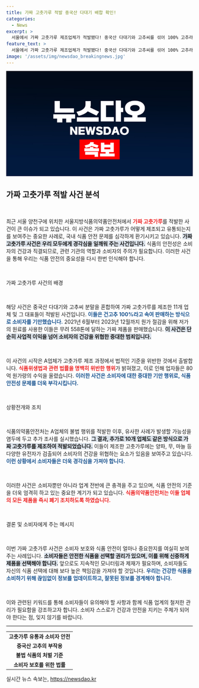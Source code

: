 ```yaml
---
title: 가짜 고춧가루 적발 중국산 다대기 배합 확인!
categories:
  - News
excerpt: >
  서울에서 가짜 고춧가루 제조업체가 적발됐다! 중국산 다대기와 고추씨를 섞어 100% 고추라 속여 판매한 이들은 80억원 상당의 가짜 제품을 유통했다. 방치된 식품 안전, 지금 바로 확인하세요!
feature_text: >
  서울에서 가짜 고춧가루 제조업체가 적발됐다! 중국산 다대기와 고추씨를 섞어 100% 고추라 속여 판매한 이들은 80억원 상당의 가짜 제품을 유통했다. 방치된 식품 안전, 지금 바로 확인하세요!
image: '/assets/img/newsdao_breakingnews.jpg'
---
```


<p><img src="/assets/img/newsdao_breakingnews.jpg" alt="bookingtag 속보" /></p>

<h2 data-ke-size="size26">가짜 고춧가루 적발 사건 분석</h2>

<p data-ke-size="size16">&nbsp;</p>

<p>최근 서울 양천구에 위치한 서울지방식품의약품안전처에서 <b><span style="color: #ee2323;">가짜 고춧가루</span></b>를 적발한 사건이 큰 이슈가 되고 있습니다. 이 사건은 가짜 고춧가루가 어떻게 제조되고 유통되는지를 보여주는 중요한 사례로, 국내 식품 안전 문제를 심각하게 환기시키고 있습니다. <b><span style="background-color: #21538527;">가짜 고춧가루 사건은 우리 모두에게 경각심을 일깨워 주는 사건입니다.</span></b> 식품의 안전성은 소비자의 건강과 직결되므로, 관련 기관의 역할과 소비자의 주의가 필요합니다. 이러한 사건을 통해 우리는 식품 안전의 중요성을 다시 한번 인식해야 합니다. </p>

<p data-ke-size="size16">&nbsp;</p>

<p>가짜 고춧가루 사건의 배경</p>

<p data-ke-size="size16">&nbsp;</p>

<p>해당 사건은 중국산 다대기와 고추씨 분말을 혼합하여 가짜 고춧가루를 제조한 11개 업체 및 그 대표들이 적발된 사건입니다. <b><span style="color: #1a5490;">이들은 건고추 100%라고 속여 판매하는 방식으로 소비자를 기만했습니다.</span></b> 2021년 6월부터 2023년 12월까지 원가 절감을 위해 저가의 원료를 사용한 이들은 무려 558톤에 달하는 가짜 제품을 판매했습니다. <b><span style="background-color: #21538527;">이 사건은 단순히 사업적 이익을 넘어 소비자의 건강을 위협한 중대한 범죄입니다.</span></b></p>

<p data-ke-size="size16">&nbsp;</p>

<p>이 사건의 시작은 A업체가 고춧가루 제조 과정에서 법적인 기준을 위반한 것에서 출발합니다. <b><span style="color: #ee2323;">식품위생법과 관련 법률을 명백히 위반한 행위</span></b>가 밝혀졌고, 이로 인해 업자들은 80억 원가량의 수익을 올렸습니다. <b><span style="color: #1a5490;">이러한 사건은 소비자에 대한 중대한 기만 행위로, 식품 안전성 문제를 더욱 부각시킵니다.</span></b></p>

<p data-ke-size="size16">&nbsp;</p>

<p>상황전개와 조치</p>

<p data-ke-size="size16">&nbsp;</p>

<p>식품의약품안전처는 A업체의 불법 행위를 적발한 이후, 유사한 사례가 발생할 가능성을 염두에 두고 추가 조사를 실시했습니다. <b><span style="background-color: #21538527;">그 결과, 추가로 10개 업체도 같은 방식으로 가짜 고춧가루를 제조하여 적발되었습니다.</span></b> 이들이 제조한 고춧가루에는 양파, 무, 마늘 등 다양한 유전자가 검출되어 소비자의 건강을 위협하는 요소가 있음을 보여주고 있습니다. <b><span style="color: #1a5490;">이런 상황에서 소비자들은 더욱 경각심을 가져야 합니다.</span></b></p>

<p data-ke-size="size16">&nbsp;</p>

<p>이러한 사건은 소비자뿐만 아니라 업계 전반에 큰 충격을 주고 있으며, 식품 안전의 기준을 더욱 엄격히 하고 있는 중요한 계기가 되고 있습니다. <b><span style="color: #ee2323;">식품의약품안전처는 이들 업체의 모든 제품을 즉시 폐기 조치하도록 하였습니다.</span></b> </p>

<p data-ke-size="size16">&nbsp;</p>

<p>결론 및 소비자에게 주는 메시지</p>

<p data-ke-size="size16">&nbsp;</p>

<p>이번 가짜 고춧가루 사건은 소비자 보호와 식품 안전이 얼마나 중요한지를 여실히 보여주는 사례입니다. <b><span style="background-color: #21538527;">소비자들은 안전한 식품을 선택할 권리가 있으며, 이를 위해 신중하게 제품을 선택해야 합니다.</span></b> 앞으로도 지속적인 모니터링과 제재가 필요하며, 소비자들도 자신의 식품 선택에 대해 보다 높은 책임감을 가져야 할 것입니다. <b><span style="color: #1a5490;">우리는 건강한 식품을 소비하기 위해 끊임없이 정보를 업데이트하고, 잘못된 정보를 경계해야 합니다.</span></b></p>

<p data-ke-size="size16">&nbsp;</p>

<p>이와 관련된 키워드를 통해 소비자들이 유의해야 할 사항과 함께 식품 업계의 철저한 관리가 필요함을 강조하고자 합니다. 소비자 스스로가 건강과 안전을 지키는 주체가 되어야 한다는 점, 잊지 않기를 바랍니다.</p>

<hr style="height: 1px; background-color: #000; border: none;" />

<table>
<tr>
<td style="text-align: center; height: 17px;"><b>고춧가루 유통과 소비자 안전</b></td>
</tr>
<tr>
<td style="text-align: center; height: 17px;"><b>중국산 고추의 부작용</b></td>
</tr>
<tr>
<td style="text-align: center; height: 17px;"><b>불법 식품의 처벌 기준</b></td>
</tr>
<tr>
<td style="text-align: center; height: 17px;"><b>소비자 보호를 위한 법률</b></td>
</tr>
</table>
실시간 뉴스 속보는, <a href="https://newsdao.kr" rel="dofollow">https://newsdao.kr</a>


